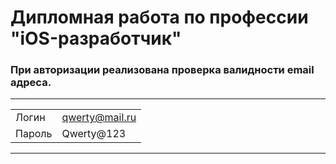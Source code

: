# Дипломная работа по профессии "iOS-разработчик"

### При авторизации реализована проверка валидности email адреса.

***
|     |               |
:-----|:--------------|
Логин | qwerty@mail.ru
Пароль | Qwerty@123
***
